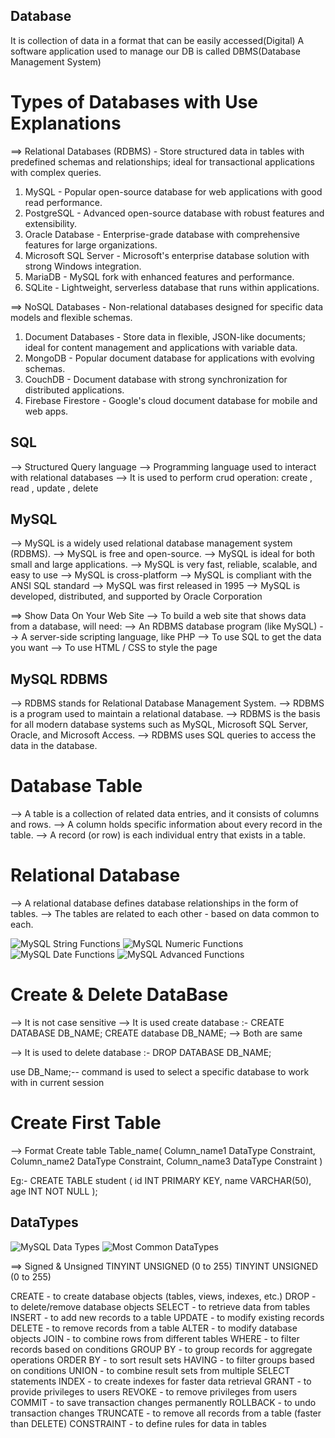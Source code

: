 ## Database

It is collection of data in a format that can be easily accessed(Digital)
A software application used to manage our DB is called DBMS(Database Management System)

# Types of Databases with Use Explanations

==> Relational Databases (RDBMS) - Store structured data in tables with predefined schemas and relationships; ideal for transactional applications with complex queries.

1. MySQL - Popular open-source database for web applications with good read performance.
2. PostgreSQL - Advanced open-source database with robust features and extensibility.
3. Oracle Database - Enterprise-grade database with comprehensive features for large organizations.
4. Microsoft SQL Server - Microsoft's enterprise database solution with strong Windows integration.
5. MariaDB - MySQL fork with enhanced features and performance.
6. SQLite - Lightweight, serverless database that runs within applications.

==> NoSQL Databases - Non-relational databases designed for specific data models and flexible schemas.

1. Document Databases - Store data in flexible, JSON-like documents; ideal for content management and applications with variable data.
2. MongoDB - Popular document database for applications with evolving schemas.
3. CouchDB - Document database with strong synchronization for distributed applications.
4. Firebase Firestore - Google's cloud document database for mobile and web apps.

## SQL

--> Structured Query language
--> Programming language used to interact with relational databases
--> It is used to perform crud operation:
create , read , update , delete

## MySQL

--> MySQL is a widely used relational database management system (RDBMS).
--> MySQL is free and open-source.
--> MySQL is ideal for both small and large applications.
--> MySQL is very fast, reliable, scalable, and easy to use
--> MySQL is cross-platform
--> MySQL is compliant with the ANSI SQL standard
--> MySQL was first released in 1995
--> MySQL is developed, distributed, and supported by Oracle Corporation

==> Show Data On Your Web Site
--> To build a web site that shows data from a database, will need:
--> An RDBMS database program (like MySQL)
--> A server-side scripting language, like PHP
--> To use SQL to get the data you want
--> To use HTML / CSS to style the page

## MySQL RDBMS

--> RDBMS stands for Relational Database Management System.
--> RDBMS is a program used to maintain a relational database.
--> RDBMS is the basis for all modern database systems such as MySQL, Microsoft SQL Server, Oracle, and Microsoft Access.
--> RDBMS uses SQL queries to access the data in the database.

# Database Table

--> A table is a collection of related data entries, and it consists of columns and rows.
--> A column holds specific information about every record in the table.
--> A record (or row) is each individual entry that exists in a table.

# Relational Database

--> A relational database defines database relationships in the form of tables.
--> The tables are related to each other - based on data common to each.

![MySQL String Functions](image-1.png)
![MySQL Numeric Functions](image-2.png)
![MySQL Date Functions](image-3.png)
![MySQL Advanced Functions](image-4.png)

# Create & Delete DataBase

--> It is not case sensitive
--> It is used create database :-
CREATE DATABASE DB_NAME;
CREATE database DB_NAME;
--> Both are same

--> It is used to delete database :-
DROP DATABASE DB_NAME;

use DB_Name;-- command is used to select a specific database to work with in current session

# Create First Table

--> Format
Create table Table_name(
Column_name1 DataType Constraint,
Column_name2 DataType Constraint,
Column_name3 DataType Constraint
)

Eg:-
CREATE TABLE student (
id INT PRIMARY KEY,
name VARCHAR(50),
age INT NOT NULL
);

## DataTypes

![ MySQL Data Types](image.png)
![Most Common DataTypes](image-5.png)

==> Signed & Unsigned
TINYINT UNSIGNED (0 to 255)
TINYINT UNSIGNED (0 to 255)













CREATE - to create database objects (tables, views, indexes, etc.)
DROP - to delete/remove database objects
SELECT - to retrieve data from tables
INSERT - to add new records to a table
UPDATE - to modify existing records
DELETE - to remove records from a table
ALTER - to modify database objects
JOIN - to combine rows from different tables
WHERE - to filter records based on conditions
GROUP BY - to group records for aggregate operations
ORDER BY - to sort result sets
HAVING - to filter groups based on conditions
UNION - to combine result sets from multiple SELECT statements
INDEX - to create indexes for faster data retrieval
GRANT - to provide privileges to users
REVOKE - to remove privileges from users
COMMIT - to save transaction changes permanently
ROLLBACK - to undo transaction changes
TRUNCATE - to remove all records from a table (faster than DELETE)
CONSTRAINT - to define rules for data in tables
